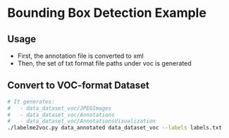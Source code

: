 # Bounding Box Detection Example


## Usage
- First, the annotation file is converted to xml
- Then, the set of txt format file paths under voc is generated

## Convert to VOC-format Dataset

```bash
# It generates:
#   - data_dataset_voc/JPEGImages
#   - data_dataset_voc/Annotations
#   - data_dataset_voc/AnnotationsVisualization
./labelme2voc.py data_annotated data_dataset_voc --labels labels.txt
```
